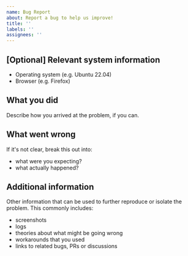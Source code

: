 ```yaml
---
name: Bug Report
about: Report a bug to help us improve!
title: ''
labels: ''
assignees: ''
---
```


## \[Optional\] Relevant system information
- Operating system (e.g. Ubuntu 22.04)
- Browser (e.g. Firefox)

## What you did

Describe how you arrived at the problem, if you can.

## What went wrong

If it's not clear, break this out into:

- what were you expecting?
- what actually happened?

## Additional information

Other information that can be used to further reproduce or isolate the problem.
This commonly includes:

- screenshots
- logs
- theories about what might be going wrong
- workarounds that you used
- links to related bugs, PRs or discussions
